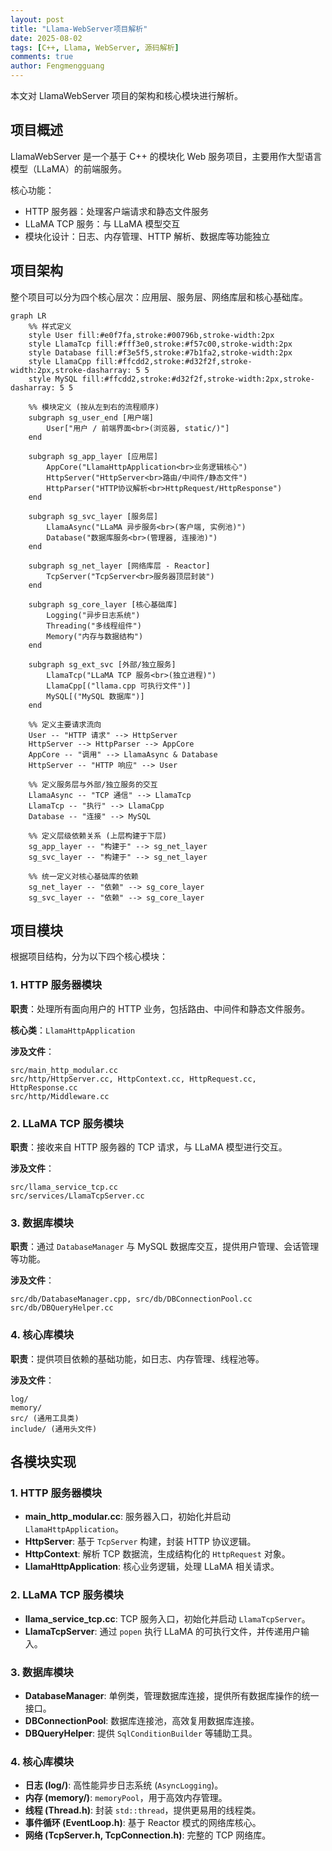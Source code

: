 ```yaml
---
layout: post
title: "Llama-WebServer项目解析"
date: 2025-08-02
tags: [C++, Llama, WebServer, 源码解析]
comments: true
author: Fengmengguang
---
```


本文对 LlamaWebServer 项目的架构和核心模块进行解析。

## 项目概述

LlamaWebServer 是一个基于 C++ 的模块化 Web 服务项目，主要用作大型语言模型（LLaMA）的前端服务。

核心功能：
- HTTP 服务器：处理客户端请求和静态文件服务
- LLaMA TCP 服务：与 LLaMA 模型交互
- 模块化设计：日志、内存管理、HTTP 解析、数据库等功能独立

## 项目架构

整个项目可以分为四个核心层次：应用层、服务层、网络库层和核心基础库。

```mermaid
graph LR
    %% 样式定义
    style User fill:#e0f7fa,stroke:#00796b,stroke-width:2px
    style LlamaTcp fill:#fff3e0,stroke:#f57c00,stroke-width:2px
    style Database fill:#f3e5f5,stroke:#7b1fa2,stroke-width:2px
    style LlamaCpp fill:#ffcdd2,stroke:#d32f2f,stroke-width:2px,stroke-dasharray: 5 5
    style MySQL fill:#ffcdd2,stroke:#d32f2f,stroke-width:2px,stroke-dasharray: 5 5

    %% 模块定义 (按从左到右的流程顺序)
    subgraph sg_user_end [用户端]
        User["用户 / 前端界面<br>(浏览器, static/)"]
    end

    subgraph sg_app_layer [应用层]
        AppCore("LlamaHttpApplication<br>业务逻辑核心")
        HttpServer("HttpServer<br>路由/中间件/静态文件")
        HttpParser("HTTP协议解析<br>HttpRequest/HttpResponse")
    end

    subgraph sg_svc_layer [服务层]
        LlamaAsync("LLaMA 异步服务<br>(客户端, 实例池)")
        Database("数据库服务<br>(管理器, 连接池)")
    end

    subgraph sg_net_layer [网络库层 - Reactor]
        TcpServer("TcpServer<br>服务器顶层封装")
    end

    subgraph sg_core_layer [核心基础库]
        Logging("异步日志系统")
        Threading("多线程组件")
        Memory("内存与数据结构")
    end
    
    subgraph sg_ext_svc [外部/独立服务]
        LlamaTcp("LLaMA TCP 服务<br>(独立进程)")
        LlamaCpp[("llama.cpp 可执行文件")]
        MySQL[("MySQL 数据库")]
    end

    %% 定义主要请求流向
    User -- "HTTP 请求" --> HttpServer
    HttpServer --> HttpParser --> AppCore
    AppCore -- "调用" --> LlamaAsync & Database
    HttpServer -- "HTTP 响应" --> User

    %% 定义服务层与外部/独立服务的交互
    LlamaAsync -- "TCP 通信" --> LlamaTcp
    LlamaTcp -- "执行" --> LlamaCpp
    Database -- "连接" --> MySQL

    %% 定义层级依赖关系 (上层构建于下层)
    sg_app_layer -- "构建于" --> sg_net_layer
    sg_svc_layer -- "构建于" --> sg_net_layer
    
    %% 统一定义对核心基础库的依赖
    sg_net_layer -- "依赖" --> sg_core_layer
    sg_svc_layer -- "依赖" --> sg_core_layer
```


## 项目模块

根据项目结构，分为以下四个核心模块：

### 1. HTTP 服务器模块

**职责**：处理所有面向用户的 HTTP 业务，包括路由、中间件和静态文件服务。

**核心类**：`LlamaHttpApplication`

**涉及文件**：
```
src/main_http_modular.cc
src/http/HttpServer.cc, HttpContext.cc, HttpRequest.cc, HttpResponse.cc
src/http/Middleware.cc
```

### 2. LLaMA TCP 服务模块

**职责**：接收来自 HTTP 服务器的 TCP 请求，与 LLaMA 模型进行交互。

**涉及文件**：
```
src/llama_service_tcp.cc
src/services/LlamaTcpServer.cc
```

### 3. 数据库模块

**职责**：通过 `DatabaseManager` 与 MySQL 数据库交互，提供用户管理、会话管理等功能。

**涉及文件**：
```
src/db/DatabaseManager.cpp, src/db/DBConnectionPool.cc
src/db/DBQueryHelper.cc
```

### 4. 核心库模块

**职责**：提供项目依赖的基础功能，如日志、内存管理、线程池等。

**涉及文件**：
```
log/
memory/
src/ (通用工具类)
include/ (通用头文件)
```

## 各模块实现

### 1. HTTP 服务器模块

- **main_http_modular.cc**: 服务器入口，初始化并启动 `LlamaHttpApplication`。
- **HttpServer**: 基于 `TcpServer` 构建，封装 HTTP 协议逻辑。
- **HttpContext**: 解析 TCP 数据流，生成结构化的 `HttpRequest` 对象。
- **LlamaHttpApplication**: 核心业务逻辑，处理 LLaMA 相关请求。

### 2. LLaMA TCP 服务模块

- **llama_service_tcp.cc**: TCP 服务入口，初始化并启动 `LlamaTcpServer`。
- **LlamaTcpServer**: 通过 `popen` 执行 LLaMA 的可执行文件，并传递用户输入。

### 3. 数据库模块

- **DatabaseManager**: 单例类，管理数据库连接，提供所有数据库操作的统一接口。
- **DBConnectionPool**: 数据库连接池，高效复用数据库连接。
- **DBQueryHelper**: 提供 `SqlConditionBuilder` 等辅助工具。

### 4. 核心库模块

- **日志 (log/)**: 高性能异步日志系统 (`AsyncLogging`)。
- **内存 (memory/)**: `memoryPool`，用于高效内存管理。
- **线程 (Thread.h)**: 封装 `std::thread`，提供更易用的线程类。
- **事件循环 (EventLoop.h)**: 基于 Reactor 模式的网络库核心。
- **网络 (TcpServer.h, TcpConnection.h)**: 完整的 TCP 网络库。